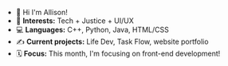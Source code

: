 - 💌 Hi I'm Allison!
- 🌱 **Interests:** Tech + Justice + UI/UX
- 💻 **Languages:** C++, Python, Java, HTML/CSS
- ✍️ **Current projects:** Life Dev, Task Flow, website portfolio
- 🗓️ **Focus:** This month, I'm focusing on front-end development!

<!---
  ![Stats](https://github-readme-stats.vercel.app/api/top-langs/?username=allison-pham&layout=compact&theme=dark&langs_count=4)
allison-pham/allison-pham is a ✨ special ✨ repository because its `README.md` (this file) appears on your GitHub profile.
You can click the Preview link to take a look at your changes.
--->

